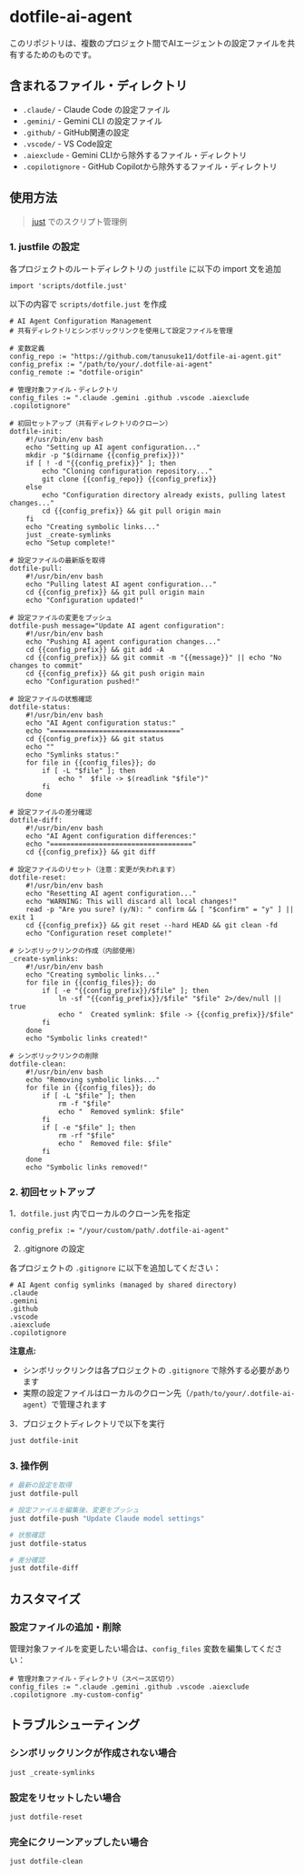 # dotfile-ai-agent

このリポジトリは、複数のプロジェクト間でAIエージェントの設定ファイルを共有するためのものです。

## 含まれるファイル・ディレクトリ

- `.claude/` - Claude Code の設定ファイル
- `.gemini/` - Gemini CLI の設定ファイル
- `.github/` - GitHub関連の設定
- `.vscode/` - VS Code設定
- `.aiexclude` - Gemini CLIから除外するファイル・ディレクトリ
- `.copilotignore` - GitHub Copilotから除外するファイル・ディレクトリ

## 使用方法

> [just](https://github.com/casey/just) でのスクリプト管理例

### 1. justfile の設定

各プロジェクトのルートディレクトリの `justfile` に以下の import 文を追加

```justfile
import 'scripts/dotfile.just'
```

以下の内容で `scripts/dotfile.just` を作成

```justfile
# AI Agent Configuration Management
# 共有ディレクトリとシンボリックリンクを使用して設定ファイルを管理

# 変数定義
config_repo := "https://github.com/tanusuke11/dotfile-ai-agent.git"
config_prefix := "/path/to/your/.dotfile-ai-agent"
config_remote := "dotfile-origin"

# 管理対象ファイル・ディレクトリ
config_files := ".claude .gemini .github .vscode .aiexclude .copilotignore"

# 初回セットアップ（共有ディレクトリのクローン）
dotfile-init:
    #!/usr/bin/env bash
    echo "Setting up AI agent configuration..."
    mkdir -p "$(dirname {{config_prefix}})"
    if [ ! -d "{{config_prefix}}" ]; then
        echo "Cloning configuration repository..."
        git clone {{config_repo}} {{config_prefix}}
    else
        echo "Configuration directory already exists, pulling latest changes..."
        cd {{config_prefix}} && git pull origin main
    fi
    echo "Creating symbolic links..."
    just _create-symlinks
    echo "Setup complete!"

# 設定ファイルの最新版を取得
dotfile-pull:
    #!/usr/bin/env bash
    echo "Pulling latest AI agent configuration..."
    cd {{config_prefix}} && git pull origin main
    echo "Configuration updated!"

# 設定ファイルの変更をプッシュ
dotfile-push message="Update AI agent configuration":
    #!/usr/bin/env bash
    echo "Pushing AI agent configuration changes..."
    cd {{config_prefix}} && git add -A
    cd {{config_prefix}} && git commit -m "{{message}}" || echo "No changes to commit"
    cd {{config_prefix}} && git push origin main
    echo "Configuration pushed!"

# 設定ファイルの状態確認
dotfile-status:
    #!/usr/bin/env bash
    echo "AI Agent configuration status:"
    echo "================================"
    cd {{config_prefix}} && git status
    echo ""
    echo "Symlinks status:"
    for file in {{config_files}}; do
        if [ -L "$file" ]; then
            echo "  $file -> $(readlink "$file")"
        fi
    done

# 設定ファイルの差分確認
dotfile-diff:
    #!/usr/bin/env bash
    echo "AI Agent configuration differences:"
    echo "==================================="
    cd {{config_prefix}} && git diff

# 設定ファイルのリセット（注意：変更が失われます）
dotfile-reset:
    #!/usr/bin/env bash
    echo "Resetting AI agent configuration..."
    echo "WARNING: This will discard all local changes!"
    read -p "Are you sure? (y/N): " confirm && [ "$confirm" = "y" ] || exit 1
    cd {{config_prefix}} && git reset --hard HEAD && git clean -fd
    echo "Configuration reset complete!"

# シンボリックリンクの作成（内部使用）
_create-symlinks:
    #!/usr/bin/env bash
    echo "Creating symbolic links..."
    for file in {{config_files}}; do
        if [ -e "{{config_prefix}}/$file" ]; then
            ln -sf "{{config_prefix}}/$file" "$file" 2>/dev/null || true
            echo "  Created symlink: $file -> {{config_prefix}}/$file"
        fi
    done
    echo "Symbolic links created!"

# シンボリックリンクの削除
dotfile-clean:
    #!/usr/bin/env bash
    echo "Removing symbolic links..."
    for file in {{config_files}}; do
        if [ -L "$file" ]; then
            rm -f "$file"
            echo "  Removed symlink: $file"
        fi
        if [ -e "$file" ]; then
            rm -rf "$file"
            echo "  Removed file: $file"
        fi
    done
    echo "Symbolic links removed!"

```

### 2. 初回セットアップ

1．`dotfile.just` 内でローカルのクローン先を指定

```justfile
config_prefix := "/your/custom/path/.dotfile-ai-agent"
```

2. .gitignore の設定

各プロジェクトの `.gitignore` に以下を追加してください：

```gitignore
# AI Agent config symlinks (managed by shared directory)
.claude
.gemini  
.github
.vscode
.aiexclude
.copilotignore
```

**注意点:**
- シンボリックリンクは各プロジェクトの `.gitignore` で除外する必要があります
- 実際の設定ファイルはローカルのクローン先（`/path/to/your/.dotfile-ai-agent`）で管理されます

3．プロジェクトディレクトリで以下を実行

```bash
just dotfile-init
```

### 3. 操作例

```bash
# 最新の設定を取得
just dotfile-pull

# 設定ファイルを編集後、変更をプッシュ
just dotfile-push "Update Claude model settings"

# 状態確認
just dotfile-status

# 差分確認
just dotfile-diff
```


## カスタマイズ

### 設定ファイルの追加・削除


管理対象ファイルを変更したい場合は、`config_files` 変数を編集してください：

```justfile
# 管理対象ファイル・ディレクトリ（スペース区切り）
config_files := ".claude .gemini .github .vscode .aiexclude .copilotignore .my-custom-config"
```

## トラブルシューティング

### シンボリックリンクが作成されない場合
```bash
just _create-symlinks
```

### 設定をリセットしたい場合
```bash
just dotfile-reset
```

### 完全にクリーンアップしたい場合
```bash
just dotfile-clean
```